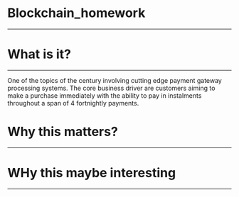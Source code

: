 # Blockchain_homework
---
# **What is it?**
---
One of the topics of the century involving cutting edge payment gateway processing systems. The core business driver are customers aiming to make a purchase immediately with the ability to pay in instalments throughout a span of 4 fortnightly payments.

# Why this matters?
---
# WHy this maybe interesting 
---